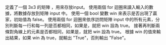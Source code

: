 定義了一個 3x3 的矩陣 ，用來存放input。
使用兩個 for 迴圈來讀入輸入的數據，將數據存放到矩陣 input 中。
使用一個 bool 變數 win 來表示是否出現了贏家，初始值為 false。
使用兩個 for 迴圈來依序訪問矩陣 input 中的所有元素，分別判斷每一行和每一列是否都相同，如果是，就把 win 設為 true。
接著再判斷兩條對角線上的元素是否都相同，如果是，就把 win 設為 true。
根據 win 的值來輸出結果，如果 win 為 true，就輸出 "True"，否則輸出 "False"。